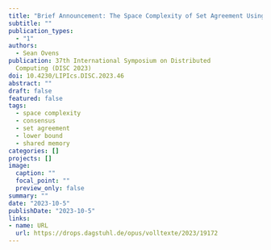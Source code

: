 ```yaml
---
title: "Brief Announcement: The Space Complexity of Set Agreement Using Swap"
subtitle: ""
publication_types:
  - "1"
authors:
  - Sean Ovens
publication: 37th International Symposium on Distributed
  Computing (DISC 2023)
doi: 10.4230/LIPIcs.DISC.2023.46
abstract: ""
draft: false
featured: false
tags:
  - space complexity
  - consensus
  - set agreement
  - lower bound
  - shared memory
categories: []
projects: []
image:
  caption: ""
  focal_point: ""
  preview_only: false
summary: ""
date: "2023-10-5"
publishDate: "2023-10-5"
links:
- name: URL
  url: https://drops.dagstuhl.de/opus/volltexte/2023/19172
---
```

